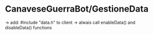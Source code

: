 # CanaveseGuerraBot/GestioneData
-> add: #include "data.h" to client
-> alwais call enableData() and disableData() functions
